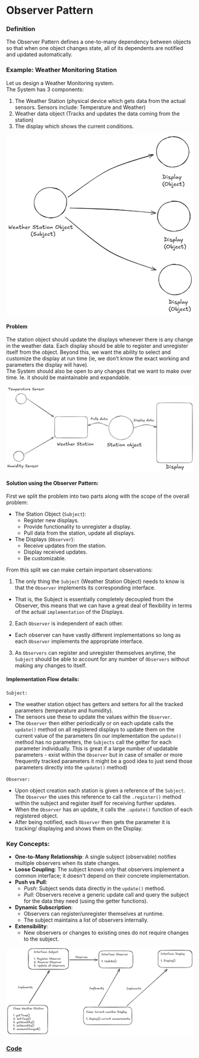 # Observer Pattern

### Definition

The Observer Pattern defines a one-to-many dependency between objects so that when one object changes state, all of its dependents are notified and updated automatically. 

### Example: Weather Monitoring Station

Let us design a Weather Monitoring system.   
The System has 3 components:

1. The Weather Station (physical device which gets data from the actual sensors. Sensors include: Temperature and Weather)  
2. Weather data object (Tracks and updates the data coming from the station)
3. The display which shows the current conditions.

![image](../media/Observer_Pattern_Look.png)


#### Problem

The station object should update the displays whenever there is any change in the weather data. Each display should be able to register and unregister itself from the object. Beyond this, we want the ability to select and customize the display at run time (ie, we don’t know the exact working and parameters the display will have).  
The System should also be open to any changes that we want to make over time. Ie. it should be maintainable and expandable.

![image](../media/Observer_Example.png)

#### Solution using the Observer Pattern:

First we split the problem into two parts along with the scope of the overall problem:

- The Station Object (`Subject`):  
  - Register new displays.  
  - Provide functionality to unregister a display.  
  - Pull data from the station, update all displays.  
- The Displays (`Observer`):  
  - Receive updates from the station.  
  - Display received updates.  
  - Be customizable.

From this split we can make certain important observations:

1. The only thing the `Subject` (Weather Station Object) needs to know is that the `Observer` implements its corresponding interface.   
- That is, the Subject is essentially completely decoupled from the Observer, this means that we can have a great deal of flexibility in terms of the actual `implementation` of the Displays.  
2. Each `Observer` is independent of each other.   
- Each observer can have vastly different implementations so long as each `Observer` implements the appropriate interface.  
3. As `Observers` can register and unregister themselves anytime, the `Subject` should be able to account for any number of `Observers` without making any changes to itself.

#### Implementation Flow details:

`Subject:`

- The weather station object has getters and setters for all the tracked parameters (temperature and humidity).  
- The sensors use these to update the values within the `Observer`.   
- The `Observer` then either periodically or on each update calls the `update()` method on all registered displays to update them on the current value of the parameters (In our implementation the `update()` method has no parameters, the `Subjects` call the getter for each parameter individually. This is great if a large number of updatable parameters - exist within the `Observer` but in case of smaller or more frequently tracked parameters it might be a good idea to just send those parameters directly into the `update()` method)

`Observer:`

- Upon object creation each station is given a reference of the `Subject`. The `Observer` the uses this reference to call the `.register()` method within the subject and register itself for receiving further updates.  
- When the `Observer` has an update, it calls the `.update()` function of each registered object.  
- After being notified, each `Observer` then gets the parameter it is tracking/ displaying and shows them on the Display.

### Key Concepts:

* **One-to-Many Relationship**: A single subject (observable) notifies multiple observers when its state changes.  
* **Loose Coupling**: The subject knows *only* that observers implement a common interface; it doesn't depend on their concrete implementation.  
* **Push vs Pull**:  
  * *Push*: Subject sends data directly in the `update()` method.  
  * *Pull*: Observers receive a generic update call and query the subject for the data they need (using the getter functions).  
* **Dynamic Subscription**:  
  * Observers can register/unregister themselves at runtime.  
  * The subject maintains a list of observers internally.  
* **Extensibility**:  
  * New observers or changes to existing ones do not require changes to the subject.

![image](../media/Observer_Pattern_Design.png)

### [Code](./Observer_pattern.java)